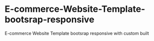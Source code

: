 # E-commerce-Website-Template-bootsrap-responsive
E-commerce Website Template bootsrap responsive with custom built
